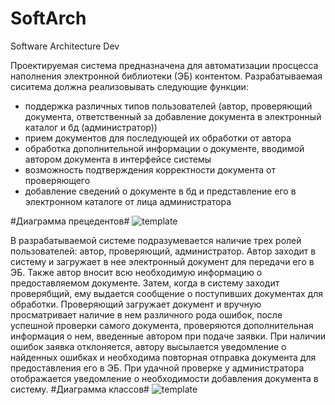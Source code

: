 # SoftArch
Software Architecture Dev

Проектируемая система предназначена для автоматизации просцесса наполнения электронной библиотеки (ЭБ) контентом.
Разрабатываемая сиситема должна реализовывать следующие функции:
- поддержка различных типов пользователей (автор, проверяющий документа, ответственный за добавление документа в электронный каталог и бд (администратор))
- прием документов для последующей их обработки от автора
- обработка дополнительной информации о документе, вводимой автором документа в интерфейсе системы
- возможность подтверждения корректности документа от проверяющего
- добавление сведений о документе в бд и представление его в электронном каталоге от лица администратора
 
#Диаграмма прецедентов#
![template](https://github.com/SergKlimov/SoftArch/blob/master/Use%20case%20diag.png?raw=true)

В разрабатываемой системе подразумевается наличие трех ролей пользователей: автор, проверяющий, администратор.
Автор заходит в систему и загружает в нее электронный документ для передачи его в ЭБ. Также автор вносит всю необходимую информацию о предоставляемом документе.
Затем, когда в систему заходит проверябщий, ему выдается сообщение о поступивших документах для обработки. Проверяющий загружает документ и вручную просматривает наличие в нем различного рода ошибок, после успешной проверки самого документа, проверяются дополнительная информация о нем, введенные автором при подаче заявки. При наличии ошибок заявка отклоняется, автору высылается уведомление о найденных ошибках и необходима повторная отправка документа для предоставления его в ЭБ.
При удачной проверке у администратора отображается уведомление о необходимости добавления документа в систему.
#Диаграмма классов#
![template](http://www.interface.ru/ca/vvu1.gif)
